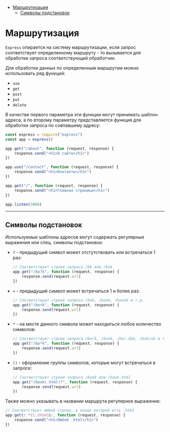 - [Маршрутизация](#маршрутизация)
  - [Символы подстановок](#символы-подстановок)

# Маршрутизация

`Express` опирается на систему маршрутизации, если запрос соответствует определенному маршруту - то вызывается для обработки запроса соответствующий обработчик.

Для обработки данных по определенным маршрутам можно использовать ряд функций:

* `use`
* `get`
* `post`
* `put`
* `delete`

В качестве первого параметра эти функции могут принимать шаблон адреса, а по второму параметру представляется функция для обработки запроса по совпавшему адресу:

```javascript
const express = require("express")
const app = express()

app.get("/about", function (request, response) {
    response.send("<h1>О сайте</h1>")
})

app.use("/contact", function (request, response) {
    response.send("<h1>Контакты</h1>")
})

app.get("/", function (request, response) {
    response.send("<h1>Главная страница</h1>")
})

app.listen(3000)
```
***

## Символы подстановок

Используемые шаблоны адресов могут содержать регулярные выражения или спец. символы подстановок:

* `?` - предыдущий символ может отстутствовать или встречаться 1 раз:
    ```javascript
    // Соответствует строке запроса /bk или /bok
    app.get("/bo?k", function (request, response) {
        response.send(request.url)
    })
    ```
* `+` - предыдущий символ может встречаться 1 и более раз:
    ```javascript
    // Соответствует строке запроса /bok, /book, /boook и т.д.
    app.get("/bo+k", function (request, response) {
        response.send(request.url)
    })
    ```
* `*` - на месте данного символа может находиться любое количество символов:
    ```javascript
    // Соответствует строке запроса /bork, /bonk, /bor.dak, /bok/ok и т.д.
    app.get("/bo*k", function (request, response) {
        response.send(request.url)
    })
    ```
* `()` - оформление группы символов, которые могут встречаться в запросе:
    ```javascript
    // Соответствует строке запроса /book или /book.html
    app.get("/book(.html)?", function (request, response) {
        response.send(request.url)
    })
    ```

Также можно указывать в названии маршрута регулярное выражение:

```javascript
// Соответствует любой строке, в конце которой есть .html
app.get(/.*(\.)html$/, function (request, response) {
    response.send("<h1>Любой .html</h1>")
})
```
